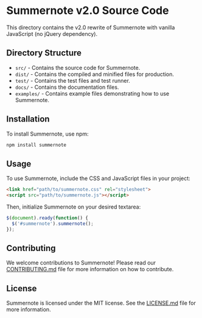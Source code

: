 # Summernote v2.0 Source Code

This directory contains the v2.0 rewrite of Summernote with vanilla JavaScript (no jQuery dependency).

## Directory Structure

- `src/` - Contains the source code for Summernote.
- `dist/` - Contains the compiled and minified files for production.
- `test/` - Contains the test files and test runner.
- `docs/` - Contains the documentation files.
- `examples/` - Contains example files demonstrating how to use Summernote.

## Installation

To install Summernote, use npm:

```bash
npm install summernote
```



## Usage

To use Summernote, include the CSS and JavaScript files in your project:

```html
<link href="path/to/summernote.css" rel="stylesheet">
<script src="path/to/summernote.js"></script>
```

Then, initialize Summernote on your desired textarea:

```javascript
$(document).ready(function() {
  $('#summernote').summernote();
});
```

## Contributing

We welcome contributions to Summernote! Please read our [CONTRIBUTING.md](CONTRIBUTING.md) file for more information on how to contribute.

## License

Summernote is licensed under the MIT license. See the [LICENSE.md](LICENSE.md) file for more information.

